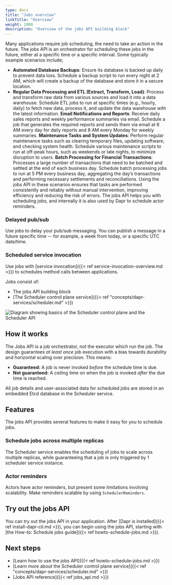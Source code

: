 ```yaml
---
type: docs
title: "Jobs overview"
linkTitle: "Overview"
weight: 1000
description: "Overview of the jobs API building block"
---
```


Many applications require job scheduling, the need to take an action in the future. The jobs API is an orchestrator for scheduling these jobs in the future, either at a specific time or a specific interval. 
Some typically example scenarios include;
- **Automated Database Backups**: Ensure its database is backed up daily to prevent data loss. Schedule a backup script to run every night at 2 AM, which will create a backup of the database and store it in a secure location.
- **Regular Data Processing and ETL (Extract, Transform, Load)**: Process and transform raw data from various sources and load it into a data warehouse. Schedule ETL jobs to run at specific times (e.g., hourly, daily) to fetch new data, process it, and update the data warehouse with the latest information.
**Email Notifications and Reports**: Receive daily sales reports and weekly performance summaries via email. Schedule a job that generates the required reports and sends them via email at 6 AM every day for daily reports and 8 AM every Monday for weekly summaries.
**Maintenance Tasks and System Updates**: Perform regular maintenance tasks such as clearing temporary files, updating software, and checking system health. Schedule various maintenance scripts to run at off-peak hours, such as weekends or late nights, to minimize disruption to users.
**Batch Processing for Financial Transactions**: Processes a large number of transactions that need to be batched and settled at the end of each business day. Schedule batch processing jobs to run at 5 PM every business day, aggregating the day’s transactions and performing necessary settlements and reconciliations.
Using the jobs API in these scenarios ensures that tasks are performed consistently and reliably without manual intervention, improving efficiency and reducing the risk of errors. The jobs API helps you with scheduling jobs, and internally it is also used by Dapr to schedule actor reminders. 

### Delayed pub/sub

Use jobs to delay your pub/sub messaging. You can publish a message in a future specific time -- for example, a week from today, or a specific UTC date/time.

### Scheduled service invocation

Use jobs with [service invocation]({{< ref service-invocation-overview.md >}}) to schedules method calls between applications.



Jobs consist of:
- The jobs API building block
- [The Scheduler control plane service]({{< ref "concepts/dapr-services/scheduler.md" >}})

<img src="/images/scheduler/scheduler-architecture.png" alt="Diagram showing basics of the Scheduler control plane and the Scheduler API">

## How it works

The Jobs API is a job orchestrator, not the executor which run the job. The design guarantees *at least once* job execution with a bias towards durability and horizontal scaling over precision. This means:
- **Guaranteed:** A job is never invoked *before* the schedule time is due.
- **Not guaranteed:** A ceiling time on when the job is invoked *after* the due time is reached.

All job details and user-associated data for scheduled jobs are stored in an embedded Etcd database in the Scheduler service. 

## Features

The jobs API provides several features to make it easy for you to schedule jobs.

### Schedule jobs across multiple replicas

The Scheduler service enables the scheduling of jobs to scale across multiple replicas, while guaranteeing that a job is only triggered by 1 scheduler service instance.

### Actor reminders

Actors have actor reminders, but present some limitations involving scalability. Make reminders scalable by using `SchedulerReminders`. 

## Try out the jobs API

You can try out the jobs API in your application. After [Dapr is installed]({{< ref install-dapr-cli.md >}}), you can begin using the jobs API, starting with [the How-to: Schedule jobs guide]({{< ref howto-schedule-jobs.md >}}).

## Next steps

- [Learn how to use the jobs API]({{< ref howto-schedule-jobs.md >}})
- [Learn more about the Scheduler control plane service]({{< ref "concepts/dapr-services/scheduler.md" >}})
- [Jobs API reference]({{< ref jobs_api.md >}})
